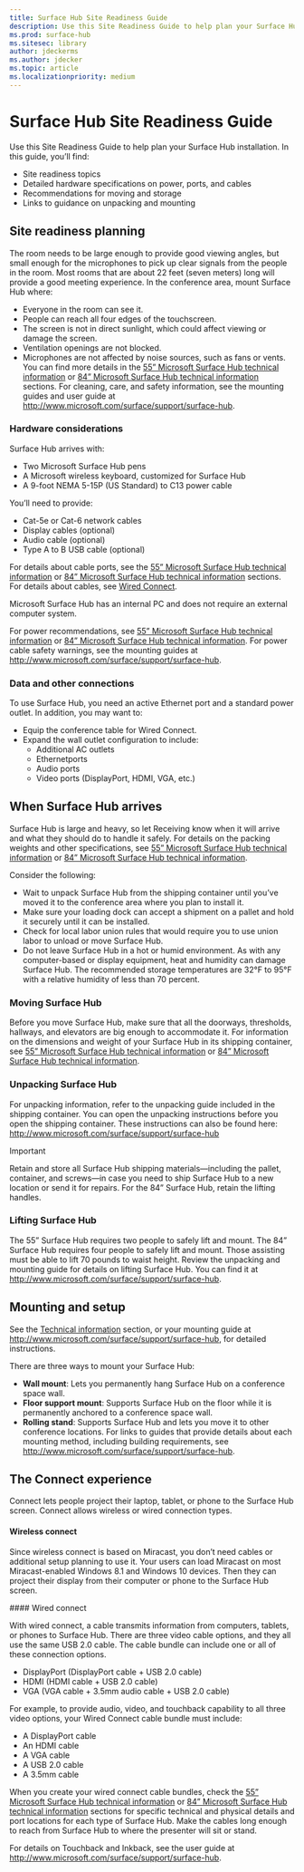 ```yaml
---
title: Surface Hub Site Readiness Guide  
description: Use this Site Readiness Guide to help plan your Surface Hub installation. 
ms.prod: surface-hub
ms.sitesec: library
author: jdeckerms
ms.author: jdecker
ms.topic: article
ms.localizationpriority: medium
---
```


# Surface Hub Site Readiness Guide 

Use this Site Readiness Guide to help plan your Surface Hub installation. In this guide, you’ll find: 
- Site readiness topics 
- Detailed hardware specifications on power, ports, and cables
- Recommendations for moving and storage 
- Links to guidance on unpacking and mounting 

## Site readiness planning

The room needs to be large enough to provide good viewing angles, but small enough for the microphones to pick up clear signals from the people in the room. Most rooms that are about 22 feet (seven meters) long will provide a good meeting experience. In the conference area, mount Surface Hub where:

- Everyone in the room can see it.
- People can reach all four edges of the touchscreen.
- The screen is not in direct sunlight, which could affect viewing or damage the screen.
- Ventilation openings are not blocked.
- Microphones are not affected by noise sources, such as fans or vents.
You can find more details in the [55” Microsoft Surface Hub technical information](surface-hub-technical-55.md) or [84” Microsoft Surface Hub technical information](surface-hub-technical-84.md) sections.  For cleaning, care, and safety information, see the mounting guides and user guide at http://www.microsoft.com/surface/support/surface-hub.

### Hardware considerations

Surface Hub arrives with:
- Two Microsoft Surface Hub pens
- A Microsoft wireless keyboard, customized for Surface Hub
- A 9-foot NEMA 5-15P (US Standard) to C13 power cable

You’ll need to provide:
- Cat-5e or Cat-6 network cables
- Display cables (optional)
- Audio cable (optional)
- Type A to B USB cable (optional)

For details about cable ports, see the [55” Microsoft Surface Hub technical information](surface-hub-technical-55.md) or [84” Microsoft Surface Hub technical information](surface-hub-technical-84.md) sections. For details about cables, see [Wired Connect](#wired). 

Microsoft Surface Hub has an internal PC and does not require an external computer system. 

For power recommendations, see [55” Microsoft Surface Hub technical information](surface-hub-technical-55.md) or [84” Microsoft Surface Hub technical information](surface-hub-technical-84.md). For power cable safety warnings, see the mounting guides at http://www.microsoft.com/surface/support/surface-hub.

### Data and other connections

To use Surface Hub, you need an active Ethernet port and a standard power outlet. In addition, you may want to:

- Equip the conference table for Wired Connect.
- Expand the wall outlet configuration to include:
    - Additional AC outlets 
    - Ethernetports 
    - Audio ports 
    - Video ports (DisplayPort, HDMI, VGA, etc.) 


## When Surface Hub arrives

Surface Hub is large and heavy, so let Receiving know when it will arrive and what they should do to handle it safely. For details on the packing weights and other specifications, see [55” Microsoft Surface Hub technical information](surface-hub-technical-55.md) or [84” Microsoft Surface Hub technical information](surface-hub-technical-84.md).

Consider the following: 
- Wait to unpack Surface Hub from the shipping container until you’ve moved it to the conference area where you plan to install it.
- Make sure your loading dock can accept a shipment on a pallet and hold it securely until it can be installed.
- Check for local labor union rules that would require you to use union labor to unload or move Surface Hub.   
- Do not leave Surface Hub in a hot or humid environment. As with any computer-based or display equipment, heat and humidity can damage Surface Hub. The recommended storage temperatures are 32°F to 95°F with a relative humidity of less than 70 percent. 

### Moving Surface Hub

Before you move Surface Hub, make sure that all the doorways, thresholds, hallways, and elevators are big enough to accommodate it. For information on the dimensions and weight of your Surface Hub in its shipping container, see [55” Microsoft Surface Hub technical information](surface-hub-technical-55.md) or [84” Microsoft Surface Hub technical information](surface-hub-technical-84.md).

### Unpacking Surface Hub

For unpacking information, refer to the unpacking guide included in the shipping container. You can open the unpacking instructions before you open the shipping container.  These instructions can also be found here: http://www.microsoft.com/surface/support/surface-hub

>[!IMPORTANT]
>Retain and store all Surface Hub shipping materials—including the pallet, container, and screws—in case you need to ship Surface Hub to a new location or send it
for repairs. For the 84” Surface Hub, retain the lifting handles. 

### Lifting Surface Hub

The 55” Surface Hub requires two people to safely lift and mount. The 84” Surface Hub requires four people to safely lift and mount. Those assisting must be able to lift 70 pounds to waist height. Review the unpacking and mounting guide for details on lifting Surface Hub. You can find it at http://www.microsoft.com/surface/support/surface-hub.

## Mounting and setup

See the [Technical information]() section, or your mounting guide at http://www.microsoft.com/surface/support/surface-hub, for detailed instructions. 

There are three ways to mount your Surface Hub:

- **Wall mount**: Lets you permanently hang Surface Hub on a conference space wall.
- **Floor support mount**: Supports Surface Hub on the floor while it is permanently anchored to a conference space wall.
- **Rolling stand**: Supports Surface Hub and lets you move it to other conference locations. For links to guides that provide details about each mounting method, including building requirements, see http://www.microsoft.com/surface/support/surface-hub.


## The Connect experience

Connect lets people project their laptop, tablet, or phone to the Surface Hub screen. Connect allows wireless or wired connection types.

#### Wireless connect 

Since wireless connect is based on Miracast, you don’t need cables or additional setup planning to use it. Your users can load Miracast on most Miracast-enabled Windows 8.1 and Windows 10 devices. Then they can project their display from their computer or phone to the Surface Hub screen.

<span id="wired" />
#### Wired connect

With wired connect, a cable transmits information from computers, tablets, or phones to Surface Hub. There are three video cable options, and they all use the same USB 2.0 cable. The cable bundle can include one or all of these connection options.

- DisplayPort (DisplayPort cable + USB 2.0 cable)
- HDMI (HDMI cable + USB 2.0 cable)
- VGA (VGA cable + 3.5mm audio cable + USB 2.0 cable)

For example, to provide audio, video, and touchback capability to all three video options, your Wired Connect cable bundle must include:

- A DisplayPort cable 
- An HDMI cable
- A VGA cable
- A USB 2.0 cable
- A 3.5mm cable

When you create your wired connect cable bundles, check the [55” Microsoft Surface Hub technical information](surface-hub-technical-55.md) or [84” Microsoft Surface Hub technical information](surface-hub-technical-84.md) sections for specific technical and physical details and port locations for each type of Surface Hub. Make the cables long enough to reach from Surface Hub to where the presenter will sit or stand.

For details on Touchback and Inkback, see the user guide at http://www.microsoft.com/surface/support/surface-hub. 








